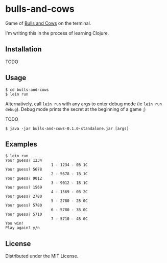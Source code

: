# bulls-and-cows

Game of [Bulls and Cows](https://en.wikipedia.org/wiki/Bulls_and_Cows) on the
terminal.

I'm writing this in the process of learning Clojure.

## Installation

TODO

## Usage

    $ cd bulls-and-cows
    $ lein run

Alternatively, call `lein run` with any args to enter debug mode (ie `lein run
debug`). Debug mode prints the secret at the beginning of a game ;)

TODO

    $ java -jar bulls-and-cows-0.1.0-standalone.jar [args]

## Examples

    $ lein run
    Your guess? 1234
                        1 - 1234 - 0B 1C
    Your guess? 5678
                        2 - 5678 - 1B 1C
    Your guess? 9012
                        3 - 9012 - 1B 1C
    Your guess? 1569
                        4 - 1569 - 0B 2C
    Your guess? 2780
                        5 - 2780 - 2B 0C
    Your guess? 5780
                        6 - 5780 - 3B 0C
    Your guess? 5710
                        7 - 5710 - 4B 0C
    You win!
    Play again? y/n

## License

Distributed under the MIT License.
